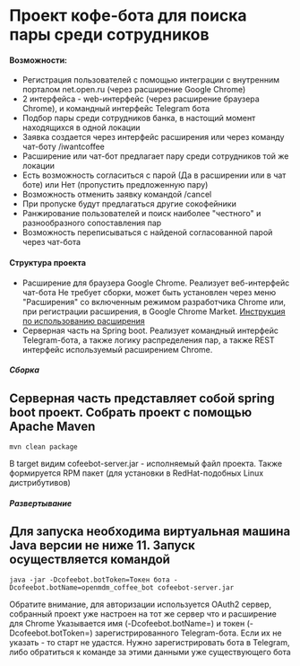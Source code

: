# Проект кофе-бота для поиска пары среди сотрудников

#### Возможности:
* Регистрация пользователей с помощью интеграции с внутренним порталом net.open.ru (через расширение Google Chrome)
* 2 интерфейса - web-интерфейс (через расширение браузера Chrome), и командный интерфейс Telegram бота
* Подбор пары среди сотрудников банка, в настощий момент находящихся в одной локации
* Заявка создается через интерфейс расширения или через команду чат-боту /iwantcoffee
* Расширение или чат-бот предлагает пару среди сотрудников той же локации
* Есть возможность согласиться с парой (Да в расширении или в чат боте) или Нет (пропустить предложенную пару)
* Возможность отменить заявку командой /cancel
* При пропуске будут предлагаться другие сокофейники
* Ранжирование пользователей и поиск наиболее "честного" и разнообразного сопоставления пар
* Возможность переписываться с найденой согласованной парой через чат-бота

#### Структура проекта
* Расширение для браузера Google Chrome. Реализует веб-интерфейс чат-бота
Не требует сборки, может быть установлен через меню "Расширения" со включенным режимом разработчика Chrome или, при регистрации расширения, в Google Chrome Market.
[Инструкция по использованию расширения](инструкция-расширение.docx)
* Серверная часть на Spring boot. Реализует командный интерфейс Telegram-бота, а также логику распределения пар, а также REST интерфейс используемый расширением Chrome.

##### Сборка
Серверная часть представляет собой spring boot проект.
Собрать проект с помощью Apache Maven
------------------
    mvn clean package

В target видим cofeebot-server.jar - исполняемый файл проекта. Также формируется RPM пакет (для установки в RedHat-подобных Linux дистрибутивов)

##### Развертывание
Для запуска необходима виртуальная машина Java версии не ниже 11. Запуск осуществляется командой
------------------
    java -jar -Dcofeebot.botToken=Токен бота -Dcofeebot.botName=openmdm_coffee_bot cofeebot-server.jar
Обратите внимание, для авторизации используется OAuth2 сервер, собранный проект уже настроен на тот же сервер что и расширение для Chrome
Указывается имя (-Dcofeebot.botName=) и токен (-Dcofeebot.botToken=) зарегистрированного Telegram-бота. Если их не указать - то старт не удастся. Нужно зарегистрировать бота в Telegram, либо обратиться к команде за этими данными уже существующего бота
